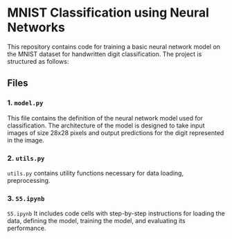 # MNIST Classification using Neural Networks

This repository contains code for training a basic neural network model on the MNIST dataset for handwritten digit classification. The project is structured as follows:

## Files

### 1. `model.py`

This file contains the definition of the neural network model used for classification. The architecture of the model is designed to take input images of size 28x28 pixels and output predictions for the digit represented in the image.

### 2. `utils.py`

`utils.py` contains utility functions necessary for data loading, preprocessing.

### 3. `S5.ipynb`

`S5.ipynb`  It includes code cells with step-by-step instructions for loading the data, defining the model, training the model, and evaluating its performance.